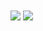 <img align="center" src="https://github-readme-stats.vercel.app/api?username=fabiogvdneto&show_icons=true&hide_rank=true">
<img align="center" src="https://github-readme-stats.vercel.app/api/top-langs/?username=fabiogvdneto&layout=compact">
